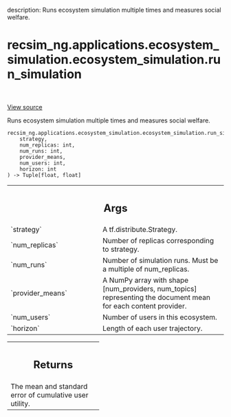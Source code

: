 description: Runs ecosystem simulation multiple times and measures social
welfare.

<div itemscope itemtype="http://developers.google.com/ReferenceObject">
<meta itemprop="name" content="recsim_ng.applications.ecosystem_simulation.ecosystem_simulation.run_simulation" />
<meta itemprop="path" content="Stable" />
</div>

# recsim_ng.applications.ecosystem_simulation.ecosystem_simulation.run_simulation

<!-- Insert buttons and diff -->

<table class="tfo-notebook-buttons tfo-api nocontent" align="left">

</table>

<a target="_blank" href="https://github.com/google-research/recsim_ng/tree/master/recsim_ng/applications/ecosystem_simulation/ecosystem_simulation.py">View
source</a>

Runs ecosystem simulation multiple times and measures social welfare.

<pre class="devsite-click-to-copy prettyprint lang-py tfo-signature-link">
<code>recsim_ng.applications.ecosystem_simulation.ecosystem_simulation.run_simulation(
    strategy,
    num_replicas: int,
    num_runs: int,
    provider_means,
    num_users: int,
    horizon: int
) -> Tuple[float, float]
</code></pre>

<!-- Placeholder for "Used in" -->

<!-- Tabular view -->
 <table class="responsive fixed orange">
<colgroup><col width="214px"><col></colgroup>
<tr><th colspan="2"><h2 class="add-link">Args</h2></th></tr>

<tr>
<td>
`strategy`
</td>
<td>
A tf.distribute.Strategy.
</td>
</tr><tr>
<td>
`num_replicas`
</td>
<td>
Number of replicas corresponding to strategy.
</td>
</tr><tr>
<td>
`num_runs`
</td>
<td>
Number of simulation runs. Must be a multiple of num_replicas.
</td>
</tr><tr>
<td>
`provider_means`
</td>
<td>
A NumPy array with shape [num_providers, num_topics]
representing the document mean for each content provider.
</td>
</tr><tr>
<td>
`num_users`
</td>
<td>
Number of users in this ecosystem.
</td>
</tr><tr>
<td>
`horizon`
</td>
<td>
Length of each user trajectory.
</td>
</tr>
</table>

<!-- Tabular view -->
 <table class="responsive fixed orange">
<colgroup><col width="214px"><col></colgroup>
<tr><th colspan="2"><h2 class="add-link">Returns</h2></th></tr>
<tr class="alt">
<td colspan="2">
The mean and standard error of cumulative user utility.
</td>
</tr>

</table>
